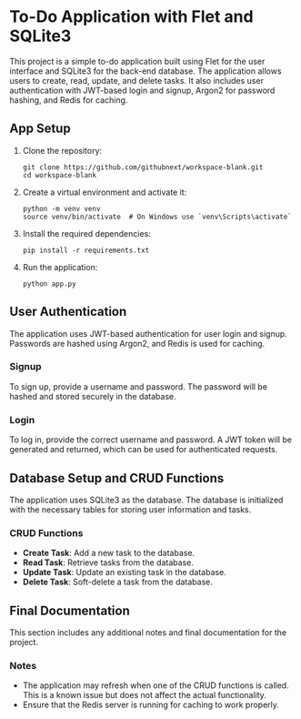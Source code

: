# To-Do Application with Flet and SQLite3

This project is a simple to-do application built using Flet for the user interface and SQLite3 for the back-end database. The application allows users to create, read, update, and delete tasks. It also includes user authentication with JWT-based login and signup, Argon2 for password hashing, and Redis for caching.

## App Setup

1. Clone the repository:
   ```
   git clone https://github.com/githubnext/workspace-blank.git
   cd workspace-blank
   ```

2. Create a virtual environment and activate it:
   ```
   python -m venv venv
   source venv/bin/activate  # On Windows use `venv\Scripts\activate`
   ```

3. Install the required dependencies:
   ```
   pip install -r requirements.txt
   ```

4. Run the application:
   ```
   python app.py
   ```

## User Authentication

The application uses JWT-based authentication for user login and signup. Passwords are hashed using Argon2, and Redis is used for caching.

### Signup
To sign up, provide a username and password. The password will be hashed and stored securely in the database.

### Login
To log in, provide the correct username and password. A JWT token will be generated and returned, which can be used for authenticated requests.

## Database Setup and CRUD Functions

The application uses SQLite3 as the database. The database is initialized with the necessary tables for storing user information and tasks.

### CRUD Functions
- **Create Task**: Add a new task to the database.
- **Read Task**: Retrieve tasks from the database.
- **Update Task**: Update an existing task in the database.
- **Delete Task**: Soft-delete a task from the database.

## Final Documentation

This section includes any additional notes and final documentation for the project.

### Notes
- The application may refresh when one of the CRUD functions is called. This is a known issue but does not affect the actual functionality.
- Ensure that the Redis server is running for caching to work properly.
